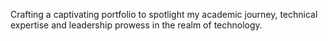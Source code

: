 Crafting a captivating portfolio to spotlight my academic journey, technical expertise and leadership prowess in the realm of technology.
